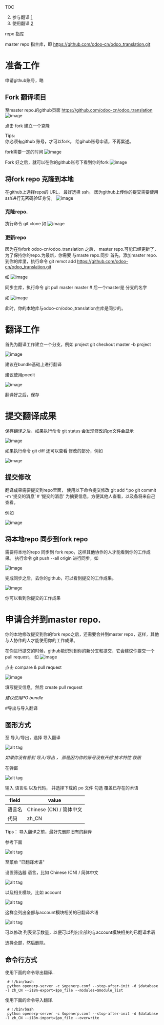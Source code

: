 TOC

2.  参与翻译 [1]
2.  使用翻译 [2]



[1]: *参与翻译*

 repo 指库
 
 master repo 指主库，即 https://github.com/odoo-cn/odoo_translation.git


# 准备工作

申请github账号，略


## Fork  翻译项目

至master repo.的github页面 https://github.com/odoo-cn/odoo_translation
![image](https://cloud.githubusercontent.com/assets/1404460/7194463/201e0e56-e4e2-11e4-826b-ae8b9bd90c51.png)



点击 fork 建立一个克隆

Tips:  
你必须有github 账号，才可以fork。 给gihub账号申请，不再累述。

fork需要一定的时间
![image](https://cloud.githubusercontent.com/assets/1404460/7194464/263abcd0-e4e2-11e4-8d45-7bd6e46c1a6c.png)



Fork 好之后，就可以在你的github账号下看到你的fork
![image](https://cloud.githubusercontent.com/assets/1404460/7194466/2b7e65de-e4e2-11e4-9057-b2460c49b9d8.png)





## 将fork repo 克隆到本地

在github上选择repo的 URL， 最好选择 ssh。 
因为github上传你的提交需要使用ssh进行无密码验证身份。
![image](https://cloud.githubusercontent.com/assets/1404460/7194467/30295710-e4e2-11e4-9614-0d2626fd6766.png)



### 克隆repo.

执行命令 git clone 
如
![image](https://cloud.githubusercontent.com/assets/1404460/7194468/34447bb8-e4e2-11e4-9822-3a5acb7f9ccf.png)


### 更新repo

因为在你fork   odoo-cn/odoo_translation 之后， master repo.可能已经更新了，为了保持你的repo.为最新，你需要 与maste repo.同步
首先，添加master repo. 到你的库里，执行命令
 git remot add https://github.com/odoo-cn/odoo_translation.git

如
![image](https://cloud.githubusercontent.com/assets/1404460/7194470/392c67d0-e4e2-11e4-90cd-3de64f7349c3.png)




同步主库，执行命令
 git pull master  master    # 后一个master是 分支的名字

如
![image](https://cloud.githubusercontent.com/assets/1404460/7194471/3ce42c78-e4e2-11e4-8d74-a3e6c0607e20.png)


此时，你的本地库与odoo-cn/odoo_translation主库是同步的。

# 翻译工作


首先为翻译工作建立一个分支，例如 project
 git checkout master -b project

![image](https://cloud.githubusercontent.com/assets/1404460/7194474/42ab2ab2-e4e2-11e4-978e-e037bb534f3c.png)


建议在bundle基础上进行翻译

建议使用poedit

![image](https://cloud.githubusercontent.com/assets/1404460/7194475/4627d55a-e4e2-11e4-8ab0-696caff2bac6.png)


翻译好之后，保存


# 提交翻译成果

保存翻译之后，如果执行命令 git status
会发现修改的po文件会显示

![image](https://cloud.githubusercontent.com/assets/1404460/7194477/4b775bde-e4e2-11e4-892c-a9b4af53a132.png)


如果执行命令 git diff 还可以查看 修改的部分，例如

![image](https://cloud.githubusercontent.com/assets/1404460/7194495/a2d535ea-e4e2-11e4-99a1-fe614f3d00a2.png)


## 提交修改

翻译成果需要提交到repo里面， 使用以下命令提交修改
 git add *.po
 git commit  -m ‘提交的消息’    # ‘提交的消息’ 为摘要信息，方便其他人查看，以及备将来自己查看。

例如

![image](https://cloud.githubusercontent.com/assets/1404460/7194505/c23d57d2-e4e2-11e4-9bd0-97f096781dd0.png)


## 将本地repo 同步到fork repo

需要将本地的repo 同步到 fork repo，这样其他协作的人才能看到你的工作成果。
执行命令 git push --all origin 进行同步，如

![image](https://cloud.githubusercontent.com/assets/1404460/7194482/63acfcc2-e4e2-11e4-91fa-78ede0093951.png)


完成同步之后，去你的github，可以看到提交的工作成果。

![image](https://cloud.githubusercontent.com/assets/1404460/7194483/6825c0f4-e4e2-11e4-9d4f-26679669a258.png)

你可以看到你提交的工作成果


# 申请合并到master  repo.

你的本地修改提交到你的fork repo之后，还需要合并到master repo，这样，其他与人协作的人才能使用你的工作成果。

在你进行提交的时候，github能识别到你的新分支和提交，它会建议你提交一个pull request， 如
![image](https://cloud.githubusercontent.com/assets/1404460/7194487/7a2e32a4-e4e2-11e4-8e15-ffc44993fc56.png)



点击 compare & pull request

![image](https://cloud.githubusercontent.com/assets/1404460/7194488/7d044cc0-e4e2-11e4-8792-4af689898a1d.png)


填写提交信息，然后 create pull request


[2]:  *使用翻译*


*建议使用PO bundle*


#导出与导入翻译

## 图形方式
至 导入/导出，选择 导入翻译

![alt tag](https://cloud.githubusercontent.com/assets/1404460/7104782/7e53c2ce-e12a-11e4-85e7-6dd6409ab0d8.png)

*如果你没有看到 导入/导出 ， 那是因为你的账号没有开启‘技术特性’权限*

在弹窗

![alt tag](https://cloud.githubusercontent.com/assets/1404460/7104785/83be0a1c-e12a-11e4-89a1-ed1cc5c5800a.png)

输入 语言名 以及代码， 并选择下载的 po 文件
勾选 覆盖已存在的术语


 field	|  value
------------- | -------------
语言名	| 	Chinese (CN) / 简体中文
代码	| 	zh_CN
	

Tips：
导入翻译之前，最好先删除旧有的翻译


参考下面

![alt tag](https://cloud.githubusercontent.com/assets/1404460/7104786/872b23a6-e12a-11e4-9a2b-39bd84d5a672.png)

至菜单 "已翻译术语"

设置筛选器
语言，比如 Chinese (CN) / 简体中文

![alt tag](https://cloud.githubusercontent.com/assets/1404460/7104788/8a4a9558-e12a-11e4-9163-dbde20ec246e.png)


以及相关模块，比如 account

![alt tag](https://cloud.githubusercontent.com/assets/1404460/7104789/8e0553b8-e12a-11e4-9312-a93962feed98.png)



这样会列出全部与account模块相关的已翻译术语

![alt tag](https://cloud.githubusercontent.com/assets/1404460/7104790/91d3e6c6-e12a-11e4-9b31-2d027bccf2a5.png)



可以修改 列表显示数量，以便可以列出全部的与account模块相关的已翻译术语

选择全部，然后删除。


## 命令行方式

使用下面的命令导出翻译..

     # !/bin/bash
     python openerp-server -c $openerp.conf --stop-after-init -d $database -l zh_CN --i18n-export=$po_file --modules=$module_list
   
   
   


使用下面的命令导入翻译.

     # !/bin/bash
     python openerp-server -c $openerp.conf --stop-after-init -d $database -l zh_CN --i18n-import=$po_file --overwrite
   
   
   



